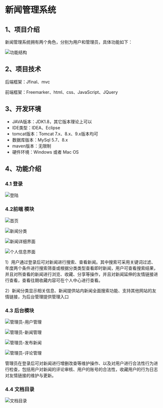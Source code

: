 # 新闻管理系统

## 1、项目介绍

新闻管理系统拥有两个角色，分别为用户和管理员，具体功能如下：

![功能结构](https://project-images-1256969109.cos.ap-chongqing.myqcloud.com/Typora-Images/202205291736691.png)


## 2、项目技术

后端框架：Jfinal、mvc

前端框架：Freemarker、html、css、JavaScript、JQuery

## 3、开发环境

- JAVA版本：JDK1.8，其它版本理论上可以
- IDE类型：IDEA、Eclipse
- tomcat版本：Tomcat 7.x、8.x、9.x版本均可
- 数据库版本：MySql 5.7、8.x
- maven版本：无限制
- 硬件环境：Windows 或者 Mac OS


## 4、功能介绍

### 4.1 登录

![登陆](https://project-images-1256969109.cos.ap-chongqing.myqcloud.com/Typora-Images/202205291736643.jpg)

### 4.2前端 模块

![首页](https://project-images-1256969109.cos.ap-chongqing.myqcloud.com/Typora-Images/202205291737627.jpg)

![新闻分类](https://project-images-1256969109.cos.ap-chongqing.myqcloud.com/Typora-Images/202205291737966.jpg)

![新闻详细界面](https://project-images-1256969109.cos.ap-chongqing.myqcloud.com/Typora-Images/202205291737510.jpg)

![个人信息界面](https://project-images-1256969109.cos.ap-chongqing.myqcloud.com/Typora-Images/202205291737863.jpg)

1）用户通过登录后可对新闻进行搜索、查看新闻。其中搜索可采用关键词过滤、年度两个条件进行搜索筛查或根据分类类型查看即时新闻，用户可查看搜索结果，并且对所查看的新闻进行浏览、收藏、分享等操作，并且对新闻延伸的友情链接进行查看，查看往期收藏内容可在个人中心进行查看。

2）新闻分类显示相关信息、新闻提供站内新闻全面搜索功能、支持其他网站的友情链接，为后台管理提供管理入口

### 4.3 后台模块

![管理员-用户管理](https://project-images-1256969109.cos.ap-chongqing.myqcloud.com/Typora-Images/202205291738747.jpg)

![管理员-新闻管理](https://project-images-1256969109.cos.ap-chongqing.myqcloud.com/Typora-Images/202205291738700.jpg)

![管理员-发布新闻](https://project-images-1256969109.cos.ap-chongqing.myqcloud.com/Typora-Images/202205291738742.jpg)

![管理员-评论管理](https://project-images-1256969109.cos.ap-chongqing.myqcloud.com/Typora-Images/202205291738465.jpg)

管理员在登录后可对新闻进行增删改查等维护操作、以及对用户进行合法性行为进行检查，包括用户对新闻的评论审核、用户的账号的合法性，收藏用户的行为日志对友情链接的维护与更新。

### 4.4 文档目录

![文档目录](https://project-images-1256969109.cos.ap-chongqing.myqcloud.com/Typora-Images/202205291738205.jpg)




